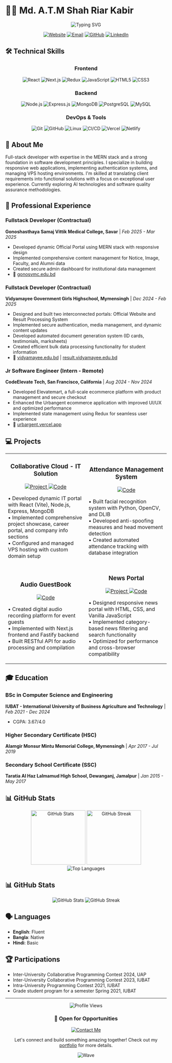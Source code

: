# 👨‍💻 Md. A.T.M Shah Riar Kabir

<div align="center">
  <img src="https://readme-typing-svg.herokuapp.com?font=Fira+Code&size=25&duration=3000&pause=1000&color=2E77F2&center=true&vCenter=true&width=435&lines=Full-Stack+Developer;MERN+Stack+Specialist;Problem+Solver;Web+Application+Expert" alt="Typing SVG" />
</div>

<p align="center">
  <a href="https://shahriarkabir.xyz"><img src="https://img.shields.io/badge/Website-shahriarkabir.xyz-2E77F2?style=for-the-badge" alt="Website" /></a>
  <a href="mailto:shahriarkabir078@gmail.com"><img src="https://img.shields.io/badge/Email-shahriarkabir078@gmail.com-D14836?style=for-the-badge&logo=gmail&logoColor=white" alt="Email" /></a>
  <a href="https://github.com/shahriarkabirT"><img src="https://img.shields.io/badge/GitHub-shahriarkabirT-181717?style=for-the-badge&logo=github&logoColor=white" alt="GitHub" /></a>
  <a href="https://www.linkedin.com/in/shahriar-kabir/"><img src="https://img.shields.io/badge/LinkedIn-Shahriar_Kabir-0077B5?style=for-the-badge&logo=linkedin&logoColor=white" alt="LinkedIn" /></a>
</p>

## 🛠️ Technical Skills

<div align="center">
  <h3>Frontend</h3>
  <img src="https://img.shields.io/badge/React-20232A?style=for-the-badge&logo=react&logoColor=61DAFB" alt="React" />
  <img src="https://img.shields.io/badge/Next.js-000000?style=for-the-badge&logo=next.js&logoColor=white" alt="Next.js" />
  <img src="https://img.shields.io/badge/Redux-593D88?style=for-the-badge&logo=redux&logoColor=white" alt="Redux" />
  <img src="https://img.shields.io/badge/JavaScript-F7DF1E?style=for-the-badge&logo=javascript&logoColor=black" alt="JavaScript" />
  <img src="https://img.shields.io/badge/HTML5-E34F26?style=for-the-badge&logo=html5&logoColor=white" alt="HTML5" />
  <img src="https://img.shields.io/badge/CSS3-1572B6?style=for-the-badge&logo=css3&logoColor=white" alt="CSS3" />
  
  <h3>Backend</h3>
  <img src="https://img.shields.io/badge/Node.js-339933?style=for-the-badge&logo=nodedotjs&logoColor=white" alt="Node.js" />
  <img src="https://img.shields.io/badge/Express.js-000000?style=for-the-badge&logo=express&logoColor=white" alt="Express.js" />
  <img src="https://img.shields.io/badge/MongoDB-4EA94B?style=for-the-badge&logo=mongodb&logoColor=white" alt="MongoDB" />
  <img src="https://img.shields.io/badge/PostgreSQL-316192?style=for-the-badge&logo=postgresql&logoColor=white" alt="PostgreSQL" />
  <img src="https://img.shields.io/badge/MySQL-4479A1?style=for-the-badge&logo=mysql&logoColor=white" alt="MySQL" />
  
  <h3>DevOps & Tools</h3>
  <img src="https://img.shields.io/badge/Git-F05032?style=for-the-badge&logo=git&logoColor=white" alt="Git" />
  <img src="https://img.shields.io/badge/GitHub-181717?style=for-the-badge&logo=github&logoColor=white" alt="GitHub" />
  <img src="https://img.shields.io/badge/Linux-FCC624?style=for-the-badge&logo=linux&logoColor=black" alt="Linux" />
  <img src="https://img.shields.io/badge/CI/CD-2088FF?style=for-the-badge&logo=github-actions&logoColor=white" alt="CI/CD" />
  <img src="https://img.shields.io/badge/Vercel-000000?style=for-the-badge&logo=vercel&logoColor=white" alt="Vercel" />
  <img src="https://img.shields.io/badge/Netlify-00C7B7?style=for-the-badge&logo=netlify&logoColor=white" alt="Netlify" />
</div>

## 📌 About Me

Full-stack developer with expertise in the MERN stack and a strong foundation in software development principles. I specialize in building responsive web applications, implementing authentication systems, and managing VPS hosting environments. I'm skilled at translating client requirements into functional solutions with a focus on exceptional user experience. Currently exploring AI technologies and software quality assurance methodologies.

## 🚀 Professional Experience

### Fullstack Developer (Contractual)
**Gonoshasthaya Samaj Vittik Medical College, Savar** | *Feb 2025 - Mar 2025*
- Developed dynamic Official Portal using MERN stack with responsive design
- Implemented comprehensive content management for Notice, Image, Faculty, and Alumni data
- Created secure admin dashboard for institutional data management
- 🔗 [gonosvmc.edu.bd](https://gonosvmc.edu.bd/)

### Fullstack Developer (Contractual)
**Vidyamayee Government Girls Highschool, Mymensingh** | *Dec 2024 - Feb 2025*
- Designed and built two interconnected portals: Official Website and Result Processing System
- Implemented secure authentication, media management, and dynamic content updates
- Developed automated document generation system (ID cards, testimonials, marksheets)
- Created efficient bulk data processing functionality for student information
- 🔗 [vidyamayee.edu.bd](https://vidyamayee.edu.bd/) | [result.vidyamayee.edu.bd](https://result.vidyamayee.edu.bd/)

### Jr Software Engineer (Intern - Remote)
**CodeElevate Tech, San Francisco, California** | *Aug 2024 - Nov 2024*
- Developed Elevatemart, a full-scale ecommerce platform with product management and secure checkout
- Enhanced the Urbangent ecommerce application with improved UI/UX and optimized performance
- Implemented state management using Redux for seamless user experience
- 🔗 [urbargent.vercel.app](https://urbargent.vercel.app)

## 💻 Projects

<div align="center">
  <table>
    <tr>
      <td width="50%">
        <h3 align="center">Collaborative Cloud - IT Solution</h3>
        <p align="center">
          <a href="https://www.ccloude.com" target="_blank">
            <img src="https://img.shields.io/badge/View_Project-2E77F2?style=for-the-badge&logo=react&logoColor=white" alt="Project"/>
          </a>
          <a href="https://github.com/shahriarkabirT/cc-portal" target="_blank">
            <img src="https://img.shields.io/badge/View_Code-181717?style=for-the-badge&logo=github&logoColor=white" alt="Code"/>
          </a>
        </p>
        <p>
          • Developed dynamic IT portal with React (Vite), Node.js, Express, MongoDB<br>
          • Implemented comprehensive project showcase, career portal, and company info sections<br>
          • Configured and managed VPS hosting with custom domain setup
        </p>
      </td>
      <td width="50%">
        <h3 align="center">Attendance Management System</h3>
        <p align="center">
          <a href="https://github.com/shahriarkabirT/face-recognition" target="_blank">
            <img src="https://img.shields.io/badge/View_Code-181717?style=for-the-badge&logo=github&logoColor=white" alt="Code"/>
          </a>
        </p>
        <p>
          • Built facial recognition system with Python, OpenCV, and DLIB<br>
          • Developed anti-spoofing measures and head movement detection<br>
          • Created automated attendance tracking with database integration
        </p>
      </td>
    </tr>
    <tr>
      <td width="50%">
        <h3 align="center">Audio GuestBook</h3>
        <p align="center">
          <a href="https://github.com/shahriarkabirT/audio-guestbook" target="_blank">
            <img src="https://img.shields.io/badge/View_Code-181717?style=for-the-badge&logo=github&logoColor=white" alt="Code"/>
          </a>
        </p>
        <p>
          • Created digital audio recording platform for event guests<br>
          • Implemented with Next.js frontend and Fastify backend<br>
          • Built RESTful API for audio processing and compilation
        </p>
      </td>
      <td width="50%">
        <h3 align="center">News Portal</h3>
        <p align="center">
          <a href="https://news-portal-two-weld.vercel.app" target="_blank">
            <img src="https://img.shields.io/badge/View_Project-2E77F2?style=for-the-badge&logo=html5&logoColor=white" alt="Project"/>
          </a>
          <a href="https://github.com/shahriarkabirT/news-portal" target="_blank">
            <img src="https://img.shields.io/badge/View_Code-181717?style=for-the-badge&logo=github&logoColor=white" alt="Code"/>
          </a>
        </p>
        <p>
          • Designed responsive news portal with HTML, CSS, and Vanilla JavaScript<br>
          • Implemented category-based news filtering and search functionality<br>
          • Optimized for performance and cross-browser compatibility
        </p>
      </td>
    </tr>
  </table>
</div>

## 🎓 Education

### BSc in Computer Science and Engineering
**IUBAT - International University of Business Agriculture and Technology** | *Feb 2021 - Dec 2024*
- CGPA: 3.67/4.0

### Higher Secondary Certificate (HSC)
**Alamgir Monsur Mintu Memorial College, Mymensingh** | *Apr 2017 - Jul 2019*

### Secondary School Certificate (SSC)
**Taratia Al Haz Lalmamud High School, Dewanganj, Jamalpur** | *Jan 2015 - May 2017*

## 📊 GitHub Stats

<div align="center">
  <img src="https://github-readme-stats.vercel.app/api?username=shahriarkabirT&show_icons=true&theme=tokyonight&count_private=true&hide_border=true" alt="GitHub Stats" height="170" />
  <img src="https://github-readme-streak-stats.herokuapp.com/?user=shahriarkabirT&theme=tokyonight&hide_border=true" alt="GitHub Streak" height="170" />
</div>

<div align="center">
  <img src="https://github-readme-stats.vercel.app/api/top-langs/?username=shahriarkabirT&layout=compact&theme=tokyonight&hide_border=true" alt="Top Languages" />
</div>

## 📊 GitHub Stats

<div align="center">
  <img src="https://github-readme-stats.vercel.app/api?username=shahriarkabirT&show_icons=true&theme=tokyonight" alt="GitHub Stats" />
  <img src="https://github-readme-streak-stats.herokuapp.com/?user=shahriarkabirT&theme=tokyonight" alt="GitHub Streak" />
</div>

## 🗣️ Languages

- **English**: Fluent
- **Bangla**: Native
- **Hindi**: Basic

## 🏆 Participations

- Inter-University Collaborative Programming Contest 2024, UAP
- Inter-University Collaborative Programming Contest 2023, IUBAT
- Intra-University Programming Contest 2021, IUBAT
- Grade student program for a semester Spring 2021, IUBAT

---

<div align="center">
  <img src="https://komarev.com/ghpvc/?username=shahriarkabirT&color=2E77F2&style=for-the-badge" alt="Profile Views" />
  
  <h3>💼 Open for Opportunities</h3>
  
  <a href="https://shahriarkabir.xyz/contact">
    <img src="https://img.shields.io/badge/Contact_Me-2E77F2?style=for-the-badge&logo=mailgun&logoColor=white" alt="Contact Me"/>
  </a>
  
  <p>Let's connect and build something amazing together! Check out my <a href="https://shahriarkabir.xyz">portfolio</a> for more details.</p>
  
  ![Wave](https://raw.githubusercontent.com/shahriarkabirT/shahriarkabirT/main/wave.svg)
</div>
